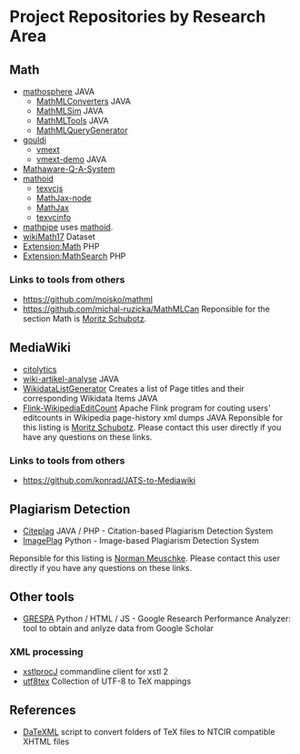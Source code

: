 # Project Repositories by Research Area

## Math

* [mathosphere](https//:github.com/TU-Berlin/mathosphere) JAVA
  * [MathMLConverters](https://github.com/ag-gipp/MathMLConverters) JAVA
  * [MathMLSim](https://github.com/ag-gipp/MathMLConverters) JAVA
  * [MathMLTools](https://github.com/ag-gipp/MathMLTools) JAVA
  * [MathMLQueryGenerator](https://github.com/physikerwelt/MathMLQueryGenerator)
* [gouldi](https://github.com/ag-gipp/GoUldI)
  * [vmext](https://github.com/ag-gipp/vmext)
  * [vmext-demo](https://github.com/ag-gipp/vmext-demo) JAVA
* [Mathaware-Q-A-System](https://github.com/ag-gipp/Mathaware-Q-A-System)
* [mathoid](https://github.com/wikimedia/mathoid)
  * [texvcjs](https://github.com/wikimedia/mathoid)
  * [MathJax-node](https://github.com/wikimedia/MathJax-node)
  * [MathJax](https://github.com/wikimedia/MathJax)
  * [texvcinfo](https://github.com/physikerwelt/texvcinfo)
* [mathpipe](https://github.com/physikerwelt/mathpipe) uses [mathoid](https://github.com/wikimedia/mathoid).
* [wikiMath17](https://github.com/physikerwelt/wikiMath17) Dataset
* [Extension:Math](https://github.com/wikimedia/mediawiki-extensions-Math) PHP
* [Extension:MathSearch](https://github.com/wikimedia/mediawiki-extensions-MathSearch) PHP
### Links to tools from others
* https://github.com/moisko/mathml
* https://github.com/michal-ruzicka/MathMLCan
Reponsible for the section Math is [Moritz Schubotz](https://github.com/physikerwelt).

## MediaWiki
* [citolytics](https://github.com/wikimedia/citolytics)
* [wiki-artikel-analyse](https://github.com/ag-gipp/wiki-artikel-analyse) JAVA
* [WikidataListGenerator](https://github.com/physikerwelt/WikidataListGenerator) Creates a list of Page titles and their corresponding Wikidata Items  JAVA
* [Flink-WikipediaEditCount](https://github.com/physikerwelt/Flink-WikipediaEditCount) Apache Flink program for couting users' editcounts in Wikipedia page-history xml dumps   JAVA
Reponsible for this listing is [Moritz Schubotz](https://github.com/physikerwelt). Please contact this user directly if you have any questions on these links.
### Links to tools from others
* https://github.com/konrad/JATS-to-Mediawiki

## Plagiarism Detection ##
* [Citeplag](https://github.com/ag-gipp/citeplag) JAVA / PHP - Citation-based Plagiarism Detection System
* [ImagePlag](https://github.com/ag-gipp/imageplag) Python - Image-based Plagiarism Detection System

Reponsible for this listing is [Norman Meuschke](https://github.com/nmeuschke). Please contact this user directly if you have any questions on these links.

## Other tools
* [GRESPA](https://github.com/ag-gipp/grespa) Python / HTML / JS - Google Research Performance Analyzer: tool to obtain and anlyze data from Google Scholar 

### XML processing
  * [xstlprocJ](https://github.com/physikerwelt/xstlprocJ) commandline client for xstl 2
  * [utf8tex](https://github.com/physikerwelt/utf8tex) Collection of UTF-8 to TeX mappings 

## References
* [DaTeXML](https://github.com/physikerwelt/DaTeXML) script to convert folders of TeX files to NTCIR compatible XHTML files
